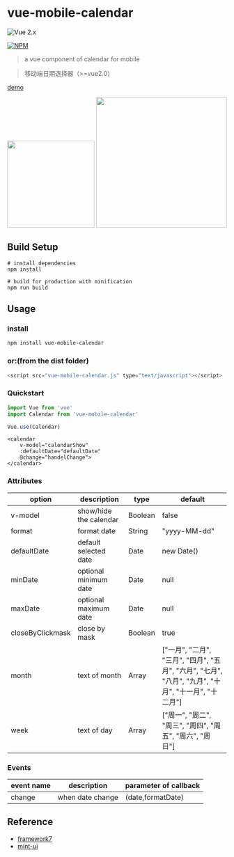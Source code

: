 # vue-mobile-calendar

![Vue 2.x](https://img.shields.io/badge/vue-2.x-green.svg "Vue 2 Compatible")

[![NPM](https://nodei.co/npm/vue-mobile-calendar.png?downloads=true&downloadRank=true)](https://www.npmjs.com/package/vue-mobile-calendar)

> a vue component of calendar for mobile

> 移动端日期选择器（>=vue2.0）

[demo](https://lx544690189.github.io/vue-mobile-calendar/)

<p>
<img src="https://github.com/lx544690189/vue-mobile-calendar/blob/master/screenshot/screenshot.jpg" width="200" float="left"/>
<img src="https://github.com/lx544690189/vue-mobile-calendar/blob/master/screenshot/QRcode.png" width="300" float="left"/>
</p>

## Build Setup

```
# install dependencies
npm install

# build for production with minification
npm run build
```

## Usage
### install
```bash
npm install vue-mobile-calendar
```

### or:(from the dist folder)
```javascript
<script src="vue-mobile-calendar.js" type="text/javascript"></script>
```

### Quickstart

```javascript
import Vue from 'vue'
import Calendar from 'vue-mobile-calendar'

Vue.use(Calendar)
```

```vue
<calendar
	v-model="calendarShow"
	:defaultDate="defaultDate"
	@change="handelChange">
</calendar>
```

### Attributes

option | description | type | default
---|--- | --- | ---
v-model | show/hide the calendar | Boolean | false
format | format date | String | "yyyy-MM-dd"
defaultDate | default selected date | Date | new Date()
minDate | optional minimum date | Date | null
maxDate  | optional maximum date | Date | null
closeByClickmask | close by mask | Boolean | true
month | text of month | Array | ["一月", "二月", "三月", "四月", "五月", "六月", "七月", "八月", "九月", "十月", "十一月", "十二月"]
week | text of day | Array | ["周一", "周二", "周三", "周四", "周五", "周六", "周日"]

### Events

event name | description | 	parameter of callback
---|--- | ---
change | when date change | (date,formatDate)

## Reference
- [framework7](https://github.com/nolimits4web/Framework7)
- [mint-ui](https://github.com/ElemeFE/mint-ui/)